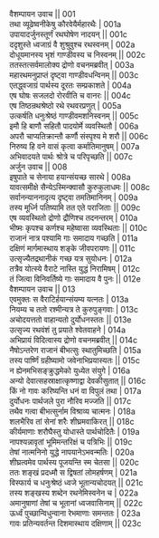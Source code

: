वैशम्पायन उवाच ||	001    
तथा व्यूढेष्वनीकेषु कौरवेयैर्महारथैः |	001a  
उपायादर्जुनस्तूर्णं रथघोषेण नादयन् ||	001c  
ददृशुस्ते ध्वजाग्रं वै शुश्रुवुश्च रथस्वनम् |	002a  
दोधूयमानस्य भृशं गाण्डीवस्य च निस्वनम् ||	002c  
ततस्तत्सर्वमालोक्य द्रोणो वचनमब्रवीत् |	003a  
महारथमनुप्राप्तं दृष्ट्वा गाण्डीवधन्विनम् ||	003c  
एतद्ध्वजाग्रं पार्थस्य दूरतः सम्प्रकाशते |	004a  
एष घोषः सजलदो रोरवीति च वानरः ||	004c  
एष तिष्ठन्रथश्रेष्ठो रथे रथवरप्रणुत् |	005a  
उत्कर्षति धनुःश्रेष्ठं गाण्डीवमशनिस्वनम् ||	005c  
इमौ हि बाणौ सहितौ पादयोर्मे व्यवस्थितौ |	006a  
अपरौ चाप्यतिक्रान्तौ कर्णौ संस्पृश्य मे शरौ ||	006c  
निरुष्य हि वने वासं कृत्वा कर्मातिमानुषम् |	007a  
अभिवादयते पार्थः श्रोत्रे च परिपृच्छति ||	007c  
अर्जुन उवाच ||	008    
इषुपाते च सेनाया हयान्संयच्छ सारथे |	008a  
यावत्समीक्षे सैन्येऽस्मिन्क्वासौ कुरुकुलाधमः ||	008c  
सर्वानन्याननादृत्य दृष्ट्वा तमतिमानिनम् |	009a  
तस्य मूर्ध्नि पतिष्यामि तत एते पराजिताः ||	009c  
एष व्यवस्थितो द्रोणो द्रौणिश्च तदनन्तरम् |	010a  
भीष्मः कृपश्च कर्णश्च महेष्वासा व्यवस्थिताः ||	010c  
राजानं नात्र पश्यामि गाः समादाय गच्छति |	011a  
दक्षिणं मार्गमास्थाय शङ्के जीवपरायणः ||	011c  
उत्सृज्यैतद्रथानीकं गच्छ यत्र सुयोधनः |	012a  
तत्रैव योत्स्ये वैराटे नास्ति युद्धं निरामिषम् |	012c  
तं जित्वा विनिवर्तिष्ये गाः समादाय वै पुनः ||	012e   
वैशम्पायन उवाच ||	013    
एवमुक्तः स वैराटिर्हयान्संयम्य यत्नतः |	013a  
नियम्य च ततो रश्मीन्यत्र ते कुरुपुङ्गवाः |	013c  
अचोदयत्ततो वाहान्यतो दुर्योधनस्ततः ||	013e   
उत्सृज्य रथवंशं तु प्रयाते श्वेतवाहने |	014a  
अभिप्रायं विदित्वास्य द्रोणो वचनमब्रवीत् ||	014c  
नैषोऽन्तरेण राजानं बीभत्सुः स्थातुमिच्छति |	015a  
तस्य पार्ष्णिं ग्रहीष्यामो जवेनाभिप्रयास्यतः ||	015c  
न ह्येनमभिसङ्क्रुद्धमेको युध्येत संयुगे |	016a  
अन्यो देवात्सहस्राक्षात्कृष्णाद्वा देवकीसुतात् ||	016c  
किं नो गावः करिष्यन्ति धनं वा विपुलं तथा |	017a  
दुर्योधनः पार्थजले पुरा नौरिव मज्जति ||	017c  
तथैव गत्वा बीभत्सुर्नाम विश्राव्य चात्मनः |	018a  
शलभैरिव तां सेनां शरैः शीघ्रमवाकिरत् ||	018c  
कीर्यमाणाः शरौघैस्तु योधास्ते पार्थचोदितैः |	019a  
नापश्यन्नावृतां भूमिमन्तरिक्षं च पत्रिभिः ||	019c  
तेषां नात्मनिनो युद्धे नापयानेऽभवन्मतिः |	020a  
शीघ्रत्वमेव पार्थस्य पूजयन्ति स्म चेतसा ||	020c  
ततः शङ्खं प्रदध्मौ स द्विषतां लोमहर्षणम् |	021a  
विस्फार्य च धनुःश्रेष्ठं ध्वजे भूतान्यचोदयत् ||	021c  
तस्य शङ्खस्य शब्देन रथनेमिस्वनेन च |	022a  
अमानुषाणां तेषां च भूतानां ध्वजवासिनाम् ||	022c  
ऊर्ध्वं पुच्छान्विधुन्वाना रेभमाणाः समन्ततः |	023a  
गावः प्रतिन्यवर्तन्त दिशमास्थाय दक्षिणाम् ||	023c  
